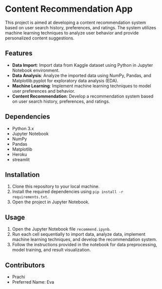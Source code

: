 
# Content Recommendation App

This project is aimed at developing a content recommendation system based on user search history, preferences, and ratings. The system utilizes machine learning techniques to analyze user behavior and provide personalized content suggestions.

## Features

- **Data Import**: Import data from Kaggle dataset using Python in Jupyter Notebook environment.
- **Data Analysis**: Analyze the imported data using NumPy, Pandas, and Matplotlib.pyplot for exploratory data analysis (EDA).
- **Machine Learning**: Implement machine learning techniques to model user preferences and behavior.
- **Content Recommendation**: Develop a recommendation system based on user search history, preferences, and ratings.

## Dependencies

- Python 3.x
- Jupyter Notebook
- NumPy
- Pandas
- Matplotlib
- Heroku
- streamlit

## Installation

1. Clone this repository to your local machine.
2. Install the required dependencies using `pip install -r requirements.txt`.
3. Open the project in Jupyter Notebook.

## Usage

1. Open the Jupyter Notebook file `recommend.ipynb`.
2. Run each cell sequentially to import data, analyze data, implement machine learning techniques, and develop the recommendation system.
3. Follow the instructions provided in the notebook for data preprocessing, model training, and result visualization.

## Contributors

- Prachi
- Preferred Name: Eva
